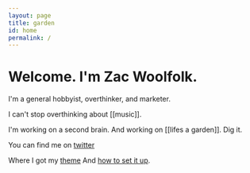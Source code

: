 ```yaml
---
layout: page
title: garden
id: home
permalink: /
---
```


# Welcome. I'm Zac Woolfolk.

I'm a general hobbyist, overthinker, and marketer.

I can't stop overthinking about [[music]].

I'm working on a second brain. And working on [[lifes a garden]]. Dig it.

You can find me on [twitter](https://www.twitter.com/zacattac/)

Where I got my [theme](https://github.com/maximevaillancourt/digital-garden-jekyll-template) And [how to set it up](https://maximevaillancourt.com/blog/setting-up-your-own-digital-garden-with-jekyll).

<style>
  .wrapper {
    max-width: 46em;
  }
</style>
